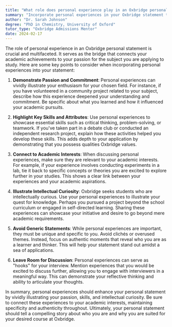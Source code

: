 ```yaml
---
title: "What role does personal experience play in an Oxbridge personal statement?"
summary: "Incorporate personal experiences in your Oxbridge statement to showcase passion, skills, and intellectual curiosity, connecting them to your academic goals."
author: "Dr. Sarah Johnson"
degree: "PhD in Chemistry, University of Oxford"
tutor_type: "Oxbridge Admissions Mentor"
date: 2024-02-17
---
```


The role of personal experience in an Oxbridge personal statement is crucial and multifaceted. It serves as the bridge that connects your academic achievements to your passion for the subject you are applying to study. Here are some key points to consider when incorporating personal experiences into your statement:

1. **Demonstrate Passion and Commitment**: Personal experiences can vividly illustrate your enthusiasm for your chosen field. For instance, if you have volunteered in a community project related to your subject, describe how this experience deepened your understanding and commitment. Be specific about what you learned and how it influenced your academic pursuits.

2. **Highlight Key Skills and Attributes**: Use personal experiences to showcase essential skills such as critical thinking, problem-solving, or teamwork. If you've taken part in a debate club or conducted an independent research project, explain how these activities helped you develop these skills. This adds depth to your application by demonstrating that you possess qualities Oxbridge values.

3. **Connect to Academic Interests**: When discussing personal experiences, make sure they are relevant to your academic interests. For example, if your experience involves conducting experiments in a lab, tie it back to specific concepts or theories you are excited to explore further in your studies. This shows a clear link between your experiences and your academic aspirations.

4. **Illustrate Intellectual Curiosity**: Oxbridge seeks students who are intellectually curious. Use your personal experiences to illustrate your quest for knowledge. Perhaps you pursued a project beyond the school curriculum or engaged in self-directed learning. Sharing these experiences can showcase your initiative and desire to go beyond mere academic requirements.

5. **Avoid Generic Statements**: While personal experiences are important, they must be unique and specific to you. Avoid clichés or overused themes. Instead, focus on authentic moments that reveal who you are as a learner and thinker. This will help your statement stand out amidst a sea of applications.

6. **Leave Room for Discussion**: Personal experiences can serve as "hooks" for your interview. Mention experiences that you would be excited to discuss further, allowing you to engage with interviewers in a meaningful way. This can demonstrate your reflective thinking and ability to articulate your thoughts.

In summary, personal experiences should enhance your personal statement by vividly illustrating your passion, skills, and intellectual curiosity. Be sure to connect these experiences to your academic interests, maintaining specificity and authenticity throughout. Ultimately, your personal statement should tell a compelling story about who you are and why you are suited for your desired course at Oxbridge.
    